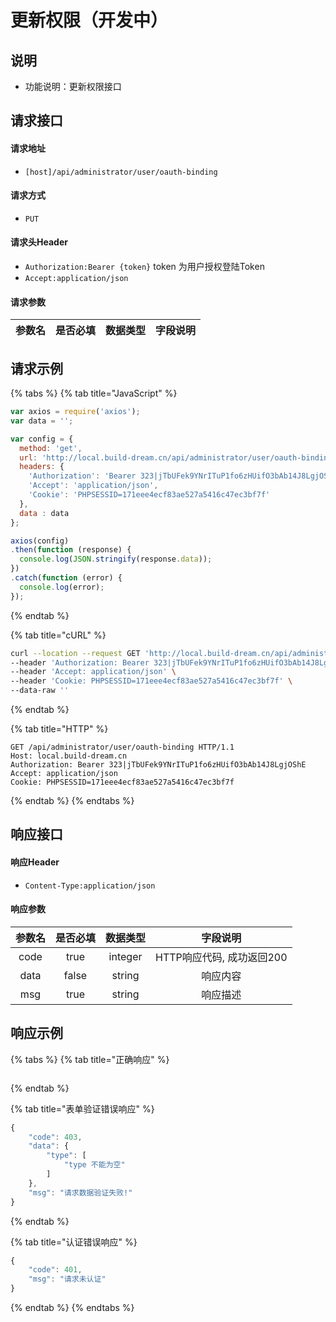 # 更新权限（开发中）

## 说明

* 功能说明：更新权限接口

## 请求接口

#### 请求地址

* `[host]/api/administrator/user/oauth-binding`

#### 请求方式

* `PUT`

#### 请求头Header

* `Authorization:Bearer {token}` token 为用户授权登陆Token
* `Accept:application/json`

#### 请求参数

| 参数名 | 是否必填 | 数据类型 | 字段说明 |
| :---: | :---: | :---: | :---: |


## 请求示例

{% tabs %}
{% tab title="JavaScript" %}
```javascript
var axios = require('axios');
var data = '';

var config = {
  method: 'get',
  url: 'http://local.build-dream.cn/api/administrator/user/oauth-binding',
  headers: { 
    'Authorization': 'Bearer 323|jTbUFek9YNrITuP1fo6zHUifO3bAb14J8LgjOShE', 
    'Accept': 'application/json', 
    'Cookie': 'PHPSESSID=171eee4ecf83ae527a5416c47ec3bf7f'
  },
  data : data
};

axios(config)
.then(function (response) {
  console.log(JSON.stringify(response.data));
})
.catch(function (error) {
  console.log(error);
});

```
{% endtab %}

{% tab title="cURL" %}
```bash
curl --location --request GET 'http://local.build-dream.cn/api/administrator/user/oauth-binding' \
--header 'Authorization: Bearer 323|jTbUFek9YNrITuP1fo6zHUifO3bAb14J8LgjOShE' \
--header 'Accept: application/json' \
--header 'Cookie: PHPSESSID=171eee4ecf83ae527a5416c47ec3bf7f' \
--data-raw ''
```
{% endtab %}

{% tab title="HTTP" %}
```http
GET /api/administrator/user/oauth-binding HTTP/1.1
Host: local.build-dream.cn
Authorization: Bearer 323|jTbUFek9YNrITuP1fo6zHUifO3bAb14J8LgjOShE
Accept: application/json
Cookie: PHPSESSID=171eee4ecf83ae527a5416c47ec3bf7f
```
{% endtab %}
{% endtabs %}

## 响应接口

#### 响应Header

* `Content-Type:application/json`

#### 响应参数

| 参数名 | 是否必填 | 数据类型 | 字段说明 |
| :---: | :---: | :---: | :---: |
| code | true | integer | HTTP响应代码, 成功返回200 |
| data | false | string | 响应内容 |
| msg | true | string | 响应描述 |

## 响应示例

{% tabs %}
{% tab title="正确响应" %}
```javascript

```
{% endtab %}

{% tab title="表单验证错误响应" %}
```javascript
{
    "code": 403,
    "data": {
        "type": [
            "type 不能为空"
        ]
    },
    "msg": "请求数据验证失败!"
}
```
{% endtab %}

{% tab title="认证错误响应" %}
```javascript
{
    "code": 401,
    "msg": "请求未认证"
}
```
{% endtab %}
{% endtabs %}



